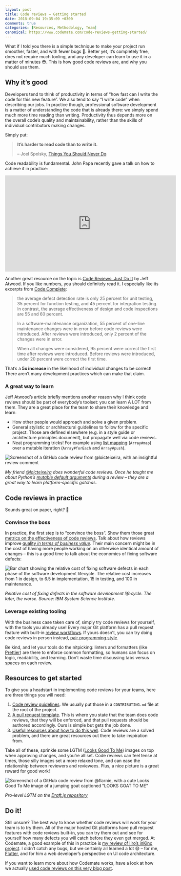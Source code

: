 ```yaml
---
layout: post
title: Code reviews – Getting started
date: 2018-09-04 19:35:09 +0300
comments: true
categories: [Resources, Methodology, Team]
canonical: https://www.codemate.com/code-reviews-getting-started/
---
```


What if I told you there is a simple technique to make your project run smoother, faster, and with fewer bugs 🤔. Better yet, it’s completely free, does not require much tooling, and any developer can learn to use it in a matter of minutes 😳. This is how good code reviews are, and why you should use them.

<!-- more -->

## Why it’s good

Developers tend to think of productivity in terms of “how fast can I write the code for this new feature”. We also tend to say “I write code” when describing our jobs. In practice though, professional software development is a matter of understanding the code that is already there: we simply spend much more time reading than writing. Productivity thus depends more on the overall code’s quality and maintainability, rather than the skills of individual contributors making changes.

Simply put:

> **It’s harder to read code than to write it.**
>
> – Joel Spolsky, [Things You Should Never Do](https://www.joelonsoftware.com/2000/04/06/things-you-should-never-do-part-i/)

Code readability is fundamental. John Papa recently gave a talk on how to achieve it in practice:

<iframe width="560" height="315" src="https://www.youtube-nocookie.com/embed/56mETnrByBM" frameborder="0" allow="autoplay; encrypted-media" allowfullscreen></iframe>

Another great resource on the topic is [Code Reviews: Just Do It](https://blog.codinghorror.com/code-reviews-just-do-it/) by Jeff Atwood. If you like numbers, you should definitely read it. I especially like its excerpts from [Code Complete](https://www.amazon.com/exec/obidos/ASIN/0735619670):

> the average defect detection rate is only 25 percent for unit testing, 35 percent for function testing, and 45 percent for integration testing. In contrast, the average effectiveness of design and code inspections are 55 and 60 percent.
>
> In a software-maintenance organization, 55 percent of one-line maintenance changes were in error before code reviews were introduced. After reviews were introduced, only 2 percent of the changes were in error. 
> 
> When all changes were considered, 95 percent were correct the first time after reviews were introduced. Before reviews were introduced, under 20 percent were correct the first time.

That’s a **5x increase** in the likelihood of individual changes to be correct! There aren’t many development practices which can make that claim.

### A great way to learn

Jeff Atwood’s article briefly mentions another reason why I think code reviews should be part of everybody’s toolset: you can learn A LOT from them. They are a great place for the team to share their knowledge and learn:

* How other people would approach and solve a given problem.
* General stylistic or architectural guidelines to follow for the specific project. Those are defined elsewhere (e.g. in a style guide or architecture principles document), but propagate well via code reviews.
* Neat programming tricks! For example using [list mapping](https://github.com/roughike/inKino/issues/52) (`Array#map`) over a mutable iteration (`Array#forEach` and `Array#push`).

![Screenshot of a GitHub code review from @loicteixeira, with an insightful review comment](/images/loicteixeira-code-review.png)

_My friend [@loicteixeira](https://twitter.com/loicteixeira) does wonderful code reviews. Once he taught me about Python’s [mutable default arguments](https://stackoverflow.com/questions/1132941/least-astonishment-and-the-mutable-default-argument) during a review – they are a great way to learn platform-specific gotchas._

## Code reviews in practice

Sounds great on paper, right? 🌈

### Convince the boss

In practice, the first step is to “convince the boss”. Show them those great [metrics on the effectiveness of code reviews](https://blog.codinghorror.com/code-reviews-just-do-it/). Talk about how reviews improve [quality _in terms of business value_](https://www.codemate.com/quality-in-terms-of-business-value). Their main concern might be in the cost of having more people working on an otherwise identical amount of changes – this is a good time to talk about the economics of fixing software defects:

![Bar chart showing the relative cost of fixing software defects in each phase of the software development lifecycle. The relative cost increases from 1 in design, to 6.5 in implementation, 15 in testing, and 100 in maintenance.](/images/relative-cost-of-fixing-defects-sdlc.png)

_Relative cost of fixing defects in the software development lifecycle. The later, the worse. Source: IBM System Science Institute._

### Leverage existing tooling

With the business case taken care of, simply try code reviews for yourself, with the tools you already use! Every major Git platform has a pull request feature with built-in [review workflows](https://help.github.com/articles/requesting-a-pull-request-review/). If yours doesn’t, you can try doing code reviews in person instead, [pair programming style](https://en.wikipedia.org/wiki/Extreme_programming).

Be kind, and let your tools do the nitpicking: linters and formatters (like [Prettier](https://prettier.io/)) are there to enforce common formatting, so humans can focus on logic, readability, and learning. Don’t waste time discussing tabs versus spaces on each review.

## Resources to get started

To give you a headstart in implementing code reviews for your teams, here are three things you will need:

1.  [Code review guidelines](https://github.com/thibaudcolas/cookbook/blob/master/CONTRIBUTING.md). We usually put those in a `CONTRIBUTING.md` file at the root of the project.
2.  [A pull request template](https://github.com/thibaudcolas/cookbook/blob/master/.github/PULL_REQUEST_TEMPLATE.md). This is where you state that the team does code reviews, that they will be enforced, and that pull requests should be authored accordingly. Ours is simple but gets the job done.
3.  [Useful resources about how to do this well](https://github.com/thibaudcolas/cookbook/blob/master/CONTRIBUTING.md). Code reviews are a solved problem, and there are great resources out there to take inspiration from.

Take all of these, sprinkle some LGTM ([Looks Good To Me](http://knowyourmeme.com/memes/lgtm)) images on top when approving changes, and you’re all set. Code reviews can feel tense at times, those silly images set a more relaxed tone, and can ease the relationship between reviewers and reviewees. Plus, a nice picture is a great reward for good work!

![Screenshot of a GitHub code review from @flarnie, with a cute Looks Good To Me image of a jumping goat captioned "LOOKS GOAT TO ME"](/images/flarnie-lgtm.png)

_Pro-level LGTM on the [Draft.js repository](https://github.com/facebook/draft-js/pull/1652)_

## Do it!

Still unsure? The best way to know whether code reviews will work for your team is to try them. All of the major hosted Git platforms have pull request features with code reviews built-in, you can try them out and see for yourself how many defects you will catch before they even get merged. At Codemate, a good example of this in practice is [my review of Iiro’s inKino project](https://github.com/roughike/inKino/issues/52). I didn’t catch any bugs, but we certainly all learned a lot 😄 – for me, [Flutter](https://www.codemate.com/considering-flutter/), and for him a web developer’s perspective on UI code architecture.

If you want to learn more about how Codemate works, have a look at how we actually [used code reviews on this very blog post](https://github.com/CodemateLtd/codemate-blog/pull/21).
